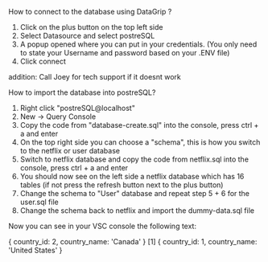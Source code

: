 How to connect to the database using DataGrip ?
1. Click on the plus button on the top left side
2. Select Datasource and select postreSQL 
3. A popup opened where you can put in your credentials. (You only need to state your Username and password based on your .ENV file)
4. Click connect

addition: Call Joey for tech support if it doesnt work

How to import the database into postreSQL?

1. Right click "postreSQL@localhost"
2. New -> Query Console
3. Copy the code from "database-create.sql" into the console, press ctrl + a and enter
4. On the top right side you can choose a "schema", this is how you switch to the netflix or user database
5. Switch to netflix database and copy the code from netflix.sql into the console, press ctrl + a and enter
6. You should now see on the left side a netflix database which has 16 tables (if not press the refresh button next to the plus button)
7. Change the schema to "User" database and repeat step 5 + 6 for the user.sql file
8. Change the schema back to netflix and import the dummy-data.sql file

Now you can see in your VSC console the following text:

{ country_id: 2, country_name: 'Canada' }
[1] { country_id: 1, country_name: 'United States' }
